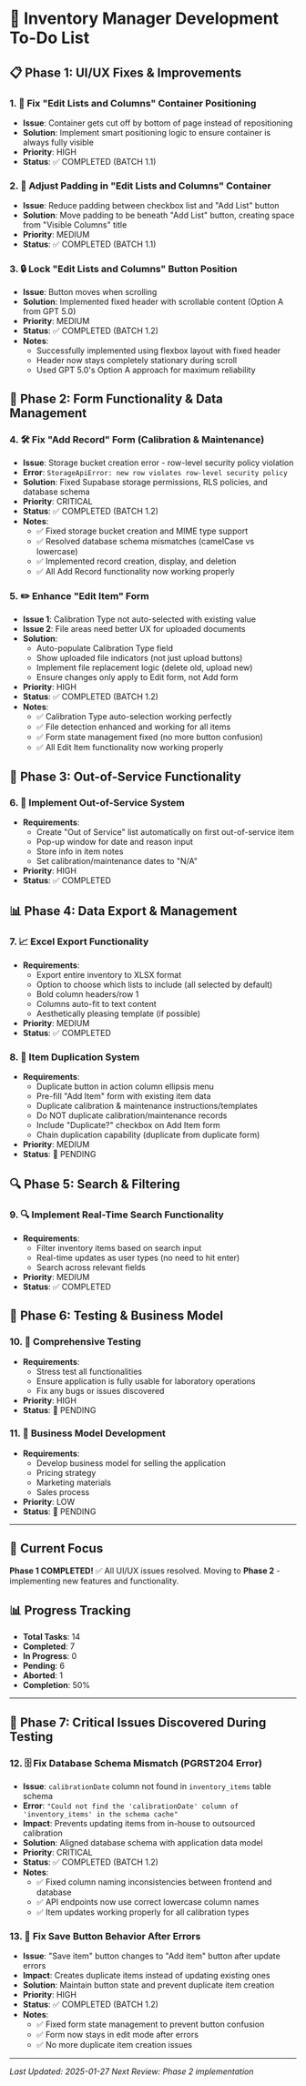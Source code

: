 # 🚀 Inventory Manager Development To-Do List

## 📋 **Phase 1: UI/UX Fixes & Improvements**

### 1. 🔧 Fix "Edit Lists and Columns" Container Positioning

- **Issue**: Container gets cut off by bottom of page instead of repositioning
- **Solution**: Implement smart positioning logic to ensure container is always fully visible
- **Priority**: HIGH
- **Status**: ✅ COMPLETED (BATCH 1.1)

### 2. 📏 Adjust Padding in "Edit Lists and Columns" Container

- **Issue**: Reduce padding between checkbox list and "Add List" button
- **Solution**: Move padding to be beneath "Add List" button, creating space from "Visible Columns" title
- **Priority**: MEDIUM
- **Status**: ✅ COMPLETED (BATCH 1.1)

### 3. 🔒 Lock "Edit Lists and Columns" Button Position

- **Issue**: Button moves when scrolling
- **Solution**: Implemented fixed header with scrollable content (Option A from GPT 5.0)
- **Priority**: MEDIUM
- **Status**: ✅ COMPLETED (BATCH 1.2)
- **Notes**:
  - Successfully implemented using flexbox layout with fixed header
  - Header now stays completely stationary during scroll
  - Used GPT 5.0's Option A approach for maximum reliability

## 📝 **Phase 2: Form Functionality & Data Management**

### 4. 🛠️ Fix "Add Record" Form (Calibration & Maintenance)

- **Issue**: Storage bucket creation error - row-level security policy violation
- **Error**: `StorageApiError: new row violates row-level security policy`
- **Solution**: Fixed Supabase storage permissions, RLS policies, and database schema
- **Priority**: CRITICAL
- **Status**: ✅ COMPLETED (BATCH 1.2)
- **Notes**:
  - ✅ Fixed storage bucket creation and MIME type support
  - ✅ Resolved database schema mismatches (camelCase vs lowercase)
  - ✅ Implemented record creation, display, and deletion
  - ✅ All Add Record functionality now working properly

### 5. ✏️ Enhance "Edit Item" Form

- **Issue 1**: Calibration Type not auto-selected with existing value
- **Issue 2**: File areas need better UX for uploaded documents
- **Solution**:
  - Auto-populate Calibration Type field
  - Show uploaded file indicators (not just upload buttons)
  - Implement file replacement logic (delete old, upload new)
  - Ensure changes only apply to Edit form, not Add form
- **Priority**: HIGH
- **Status**: ✅ COMPLETED (BATCH 1.2)
- **Notes**:
  - ✅ Calibration Type auto-selection working perfectly
  - ✅ File detection enhanced and working for all items
  - ✅ Form state management fixed (no more button confusion)
  - ✅ All Edit Item functionality now working properly

## 🚫 **Phase 3: Out-of-Service Functionality**

### 6. 🚫 Implement Out-of-Service System

- **Requirements**:
  - Create "Out of Service" list automatically on first out-of-service item
  - Pop-up window for date and reason input
  - Store info in item notes
  - Set calibration/maintenance dates to "N/A"
- **Priority**: HIGH
- **Status**: ✅ COMPLETED

## 📊 **Phase 4: Data Export & Management**

### 7. 📈 Excel Export Functionality

- **Requirements**:
  - Export entire inventory to XLSX format
  - Option to choose which lists to include (all selected by default)
  - Bold column headers/row 1
  - Columns auto-fit to text content
  - Aesthetically pleasing template (if possible)
- **Priority**: MEDIUM
- **Status**: ✅ COMPLETED

### 8. 🔄 Item Duplication System

- **Requirements**:
  - Duplicate button in action column ellipsis menu
  - Pre-fill "Add Item" form with existing item data
  - Duplicate calibration & maintenance instructions/templates
  - Do NOT duplicate calibration/maintenance records
  - Include "Duplicate?" checkbox on Add Item form
  - Chain duplication capability (duplicate from duplicate form)
- **Priority**: MEDIUM
- **Status**: 🔴 PENDING

## 🔍 **Phase 5: Search & Filtering**

### 9. 🔍 Implement Real-Time Search Functionality

- **Requirements**:
  - Filter inventory items based on search input
  - Real-time updates as user types (no need to hit enter)
  - Search across relevant fields
- **Priority**: MEDIUM
- **Status**: ✅ COMPLETED

## 🧪 **Phase 6: Testing & Business Model**

### 10. 🧪 Comprehensive Testing

- **Requirements**:
  - Stress test all functionalities
  - Ensure application is fully usable for laboratory operations
  - Fix any bugs or issues discovered
- **Priority**: HIGH
- **Status**: 🔴 PENDING

### 11. 💼 Business Model Development

- **Requirements**:
  - Develop business model for selling the application
  - Pricing strategy
  - Marketing materials
  - Sales process
- **Priority**: LOW
- **Status**: 🔴 PENDING

---

## 🎯 **Current Focus**

**Phase 1 COMPLETED!** ✅ All UI/UX issues resolved. Moving to **Phase 2** - implementing new features and functionality.

## 📊 **Progress Tracking**

- **Total Tasks**: 14
- **Completed**: 7
- **In Progress**: 0
- **Pending**: 6
- **Aborted**: 1
- **Completion**: 50%

---

## 🚨 **Phase 7: Critical Issues Discovered During Testing**

### 12. 🗄️ Fix Database Schema Mismatch (PGRST204 Error)

- **Issue**: `calibrationDate` column not found in `inventory_items` table schema
- **Error**: `"Could not find the 'calibrationDate' column of 'inventory_items' in the schema cache"`
- **Impact**: Prevents updating items from in-house to outsourced calibration
- **Solution**: Aligned database schema with application data model
- **Priority**: CRITICAL
- **Status**: ✅ COMPLETED (BATCH 1.2)
- **Notes**:
  - ✅ Fixed column naming inconsistencies between frontend and database
  - ✅ API endpoints now use correct lowercase column names
  - ✅ Item updates working properly for all calibration types

### 13. 🔄 Fix Save Button Behavior After Errors

- **Issue**: "Save item" button changes to "Add item" button after update errors
- **Impact**: Creates duplicate items instead of updating existing ones
- **Solution**: Maintain button state and prevent duplicate item creation
- **Priority**: HIGH
- **Status**: ✅ COMPLETED (BATCH 1.2)
- **Notes**:
  - ✅ Fixed form state management to prevent button confusion
  - ✅ Form now stays in edit mode after errors
  - ✅ No more duplicate item creation issues

---

_Last Updated: 2025-01-27_
_Next Review: Phase 2 implementation_
